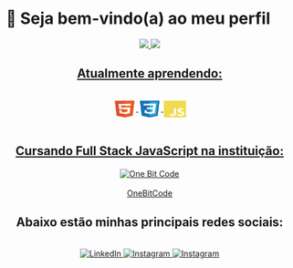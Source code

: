 # 👤 Seja bem-vindo(a) ao meu perfil
 <div align='center'>
   <div align='center'>
     <a href="https://github.com/wyllianmendes">
     <img height="170em" src="https://github-readme-stats.vercel.app/api?username=wyllianmendes&theme=midnight-purple&show_icons=true&count_private=true"/>
     <img height="170em" src="https://github-readme-stats.vercel.app/api/top-langs/?username=wyllianmendes&layout=compact&langs_count=6&theme=midnight-purple"/>
   </div>
    
  ## Atualmente aprendendo:

   <br>

   <div align='center'>
     <img align="center" alt="HTML" height="30" width="40" src="https://raw.githubusercontent.com/devicons/devicon/master/icons/html5/html5-original.svg">
     <img align="center" alt="CSS" height="30" width="40" src="https://raw.githubusercontent.com/devicons/devicon/master/icons/css3/css3-original.svg">
     <img align="center" alt="Js" height="30" width="40" src="https://raw.githubusercontent.com/devicons/devicon/master/icons/javascript/javascript-plain.svg">
   </div>
 
  <br>

  ## Cursando Full Stack JavaScript na instituição:
  
   <div align='center'>
     <a href="https://www.onebitcode.com/" target="_blank">
       <img align="center" alt="One Bit Code" height="40" width="40" src="https://cdn.areademembros.com/files/instancia_1851/image/kFD8sGrWPV6uX7tFtw8IcI7JRJKPoTp4N01LUzFu.png">
     </a>
     <br>
     <br>
     <a href="https://www.onebitcode.com/" target=_blank"> OneBitCode</a>
   </div>
  
  ## Abaixo estão minhas principais redes sociais:

  <br>
 
   <div align="center">
     <a href="https://www.linkedin.com/in/wyllianmendes/" target="_blank">
       <img alt="LinkedIn" height="30" src="https://img.shields.io/badge/Linkedin-006192?style=for-the-badge&logo=logmein&logoColor=white" target="_blank">
     </a>
     <a href="https://www.instagram.com/wyllianmendes_/" target="_blank">
       <img alt="Instagram" height="30" src="https://img.shields.io/badge/Instagram-FD355C?style=for-the-badge&logo=instagram&logoColor=white" target="_blank">
     </a>
     <a href="https://www.instagram.com/wyllianmendes_/" target="_blank">
       <img alt="Instagram" height="30" src="https://img.shields.io/badge/Instagram-FD355C?style=for-the-badge&logo=instagram&logoColor=white" target="_blank">
     </a>   
   </div>  
 </div>
